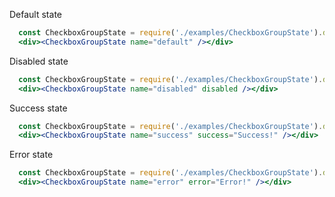 Default state
```jsx
  const CheckboxGroupState = require('./examples/CheckboxGroupState').default;
  <div><CheckboxGroupState name="default" /></div>
```

Disabled state
```jsx
  const CheckboxGroupState = require('./examples/CheckboxGroupState').default;
  <div><CheckboxGroupState name="disabled" disabled /></div>
```

Success state
```jsx
  const CheckboxGroupState = require('./examples/CheckboxGroupState').default;
  <div><CheckboxGroupState name="success" success="Success!" /></div>
```

Error state
```jsx
  const CheckboxGroupState = require('./examples/CheckboxGroupState').default;
  <div><CheckboxGroupState name="error" error="Error!" /></div>
```
